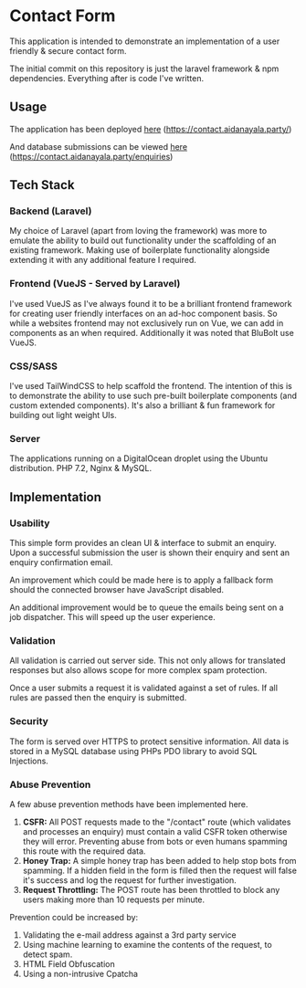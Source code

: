 # Contact Form

This application is intended to demonstrate an implementation of a user friendly & secure contact form.

The initial commit on this repository is just the laravel framework & npm dependencies. Everything after is code I've written.

## Usage

The application has been deployed [here](https://contact.aidanayala.party/) (https://contact.aidanayala.party/)

And database submissions can be viewed [here](https://contact.aidanayala.party/enquiries) (https://contact.aidanayala.party/enquiries)

## Tech Stack

### Backend (Laravel)

My choice of Laravel (apart from loving the framework) was more to emulate the ability to build out functionality under the scaffolding of an existing framework. Making use of boilerplate functionality alongside extending it with any additional feature I required.

### Frontend (VueJS - Served by Laravel)

I've used VueJS as I've always found it to be a brilliant frontend framework for creating user friendly interfaces on an ad-hoc component basis. So while a websites frontend may not exclusively run on Vue, we can add in components as an when required. Additionally it was noted that BluBolt use VueJS.

### CSS/SASS

I've used TailWindCSS to help scaffold the frontend. The intention of this is to demonstrate the ability to use such pre-built boilerplate components (and custom extended components). It's also a brilliant & fun framework for building out light weight UIs.

### Server

The applications running on a DigitalOcean droplet using the Ubuntu distribution. PHP 7.2, Nginx & MySQL.

## Implementation

### Usability

This simple form provides an clean UI & interface to submit an enquiry. Upon a successful submission the user is shown their enquiry and sent an enquiry confirmation email.

An improvement which could be made here is to apply a fallback form should the connected browser have JavaScript disabled.

An additional improvement would be to queue the emails being sent on a job dispatcher. This will speed up the user experience.

### Validation

All validation is carried out server side. This not only allows for translated responses but also allows scope for more complex spam protection.

Once a user submits a request it is validated against a set of rules. If all rules are passed then the enquiry is submitted. 

### Security

The form is served over HTTPS to protect sensitive information. All data is stored in a MySQL database using PHPs PDO library to avoid SQL Injections.

### Abuse Prevention

A few abuse prevention methods have been implemented here.

1. **CSFR:** All POST requests made to the "/contact" route (which validates and processes an enquiry) must contain a valid CSFR token otherwise they will error. Preventing abuse from bots or even humans spamming this route with the required data.
2. **Honey Trap:** A simple honey trap has been added to help stop bots from spamming. If a hidden field in the form is filled then the request will false it's success and log the request for further investigation.
3. **Request Throttling:** The POST route has been throttled to block any users making more than 10 requests per minute.

Prevention could be increased by:

1. Validating the e-mail address against a 3rd party service
2. Using machine learning to examine the contents of the request, to detect spam.
3. HTML Field Obfuscation
4. Using a non-intrusive Cpatcha
